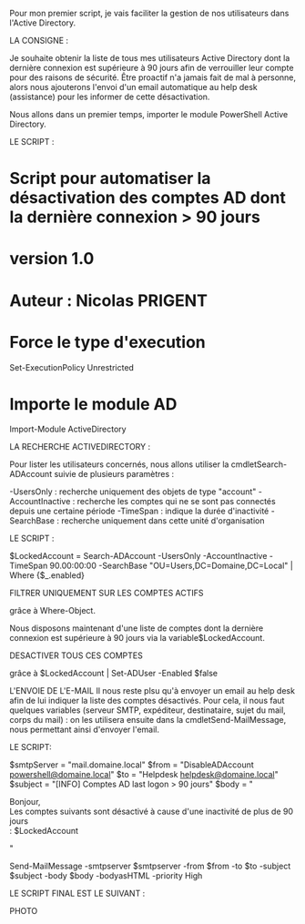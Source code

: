 Pour mon premier script, je vais faciliter la gestion de nos utilisateurs dans l'Active Directory.

LA CONSIGNE : 

Je souhaite obtenir la liste de tous mes utilisateurs Active Directory dont la dernière connexion est supérieure à 90 jours afin de verrouiller leur compte pour des raisons de sécurité. Être proactif n'a jamais fait de mal à personne, alors nous ajouterons l'envoi d'un email automatique au help desk (assistance) pour les informer de cette désactivation.

Nous allons dans un premier temps, importer le module PowerShell Active Directory.

LE SCRIPT : 


# Script pour automatiser la désactivation des comptes AD dont la dernière connexion > 90 jours
# version 1.0
# Auteur : Nicolas PRIGENT

# Force le type d'execution
Set-ExecutionPolicy Unrestricted

# Importe le module AD
Import-Module ActiveDirectory




LA RECHERCHE ACTIVEDIRECTORY :

Pour lister les utilisateurs concernés, nous allons utiliser la cmdletSearch-ADAccount suivie de plusieurs paramètres :

-UsersOnly : recherche uniquement des objets de type "account"
-AccountInactive : recherche les comptes qui ne se sont pas connectés depuis une certaine période
-TimeSpan : indique la durée d'inactivité
-SearchBase : recherche uniquement dans cette unité d'organisation

LE SCRIPT :


$LockedAccount = Search-ADAccount -UsersOnly -AccountInactive -TimeSpan 90.00:00:00 -SearchBase "OU=Users,DC=Domaine,DC=Local" | Where {$_.enabled}





FILTRER UNIQUEMENT SUR LES COMPTES ACTIFS

grâce à Where-Object.

Nous disposons maintenant d'une liste de comptes dont la dernière connexion est supérieure à 90 jours via la variable$LockedAccount.







DESACTIVER TOUS CES COMPTES

grâce à $LockedAccount | Set-ADUser -Enabled $false




L'ENVOIE DE L'E-MAIL
Il nous reste plsu qu'à envoyer un email au help desk afin de lui indiquer la liste des comptes désactivés. Pour cela, il nous faut quelques variables (serveur SMTP, expéditeur, destinataire, sujet du mail, corps du mail) : on les utilisera ensuite dans la cmdletSend-MailMessage, nous permettant ainsi d'envoyer l'email.

LE SCRIPT:

$smtpServer = "mail.domaine.local"
$from = "DisableADAccount <powershell@domaine.local>"
$to = "Helpdesk <helpdesk@domaine.local>"
$subject = "[INFO] Comptes AD last logon > 90 jours"
$body = "
<html>
  <head></head>
     <body>
        <p>Bonjour,<br />
           Les comptes suivants sont d&eacute;sactiv&eacute; &agrave; cause d'une inactivit&eacute; de plus de 90 jours<br />:
           $LockedAccount
        </p>
      </body>
</html>"

Send-MailMessage -smtpserver $smtpserver -from $from -to $to -subject $subject -body $body -bodyasHTML -priority High




LE SCRIPT FINAL EST LE SUIVANT : 

PHOTO
